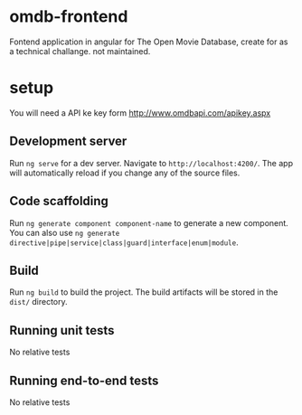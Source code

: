 # omdb-frontend
Fontend application in angular for The Open Movie Database, create for as a technical challange. not maintained. 

# setup 

You will need a API ke key form http://www.omdbapi.com/apikey.aspx

## Development server

Run `ng serve` for a dev server. Navigate to `http://localhost:4200/`. The app will automatically reload if you change any of the source files.

## Code scaffolding

Run `ng generate component component-name` to generate a new component. You can also use `ng generate directive|pipe|service|class|guard|interface|enum|module`.

## Build

Run `ng build` to build the project. The build artifacts will be stored in the `dist/` directory.

## Running unit tests

No relative tests

## Running end-to-end tests

No relative tests


